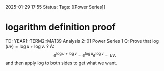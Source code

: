 2025-01-29 17:55
Status: 
Tags: [[Power Series]]
# logarithm definition proof

TD: YEAR1::TERM2::MA139 Analysis 2::01 Power Series 1
Q: Prove that $\log(uv) = \log u + \log v$.
?
A:$$
e^{\log u + \log v} = e^{\log u} e^{\log v} = uv.
$$and then apply log to both sides to get what we want.
<!--ID: 1738173423347-->
